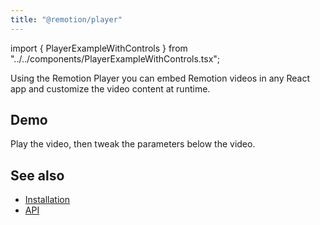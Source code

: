 ```yaml
---
title: "@remotion/player"
---
```


import { PlayerExampleWithControls } from "../../components/PlayerExampleWithControls.tsx";

Using the Remotion Player you can embed Remotion videos in any React app and customize the video content at runtime.

## Demo

Play the video, then tweak the parameters below the video.
<PlayerExampleWithControls />

## See also

- [Installation](/docs/player/installation)
- [API](/docs/player/player)
